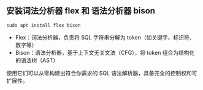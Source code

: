 ## 安装词法分析器 flex 和 语法分析器 bison

```shell
sudo apt install flex bison
```

- Flex：词法分析器，负责将 SQL 字符串分解为 token（如关键字、标识符、数字等）
- Bison：语法分析器，基于上下文无关文法（CFG），将 token 组合为结构化的语法树（AST）

使用它们可以从零构建出符合你需求的 SQL 语法解析器，具备完全的控制权和可扩展性。
